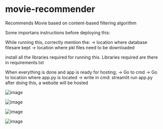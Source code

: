 # movie-recommender
Recommends Movie based on content-based filtering algorithm

Some importans instructions before deploying this:

While running this, correctly mention the:
  -> location where database filesare kept
  -> location where pkl files need to be downloaded

install all the libraries required for running this.
Libraries required are there in requirements.txt

When everything is done and app is ready for hosting; 
  -> Go to cmd
  -> Go to location where app.py is located
  -> write in cmd: streamlit run app.py
after doing this, a website will be hosted

![image](https://github.com/gupta-aditya2106/movie-recommender/assets/138894794/e22785cc-38b9-46b0-af45-013162177247)

![image](https://github.com/gupta-aditya2106/movie-recommender/assets/138894794/9abb386e-e0cc-440f-b161-5cc6b4a7a26f)

![image](https://github.com/gupta-aditya2106/movie-recommender/assets/138894794/c18fb68f-1141-4d85-9738-9df77d00ba4d)

![image](https://github.com/gupta-aditya2106/movie-recommender/assets/138894794/5e68f509-91df-4737-a4c8-3c8d3f6f6863)

